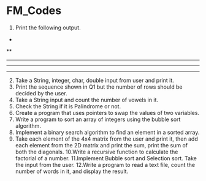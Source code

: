 # FM_Codes
1. Print the following output.
*
**
***
****
*****
2. Take a String, integer, char, double input from user and print it.
3. Print the sequence shown in Q1 but the number of rows should be
decided by the user.
4. Take a String input and count the number of vowels in it.
5. Check the String if it is Palindrome or not.
6. Create a program that uses pointers to swap the values of two variables.
7. Write a program to sort an array of integers using the bubble sort
algorithm.
8. Implement a binary search algorithm to find an element in a sorted
array.
9. Take each element of the 4x4 matrix from the user and print it, then add
each element from the 2D matrix and print the sum, print the sum of
both the diagonals.
10.Write a recursive function to calculate the factorial of a number.
11.Implement Bubble sort and Selection sort. Take the input from the user.
12.Write a program to read a text file, count the number of words in it, and
display the result. 
